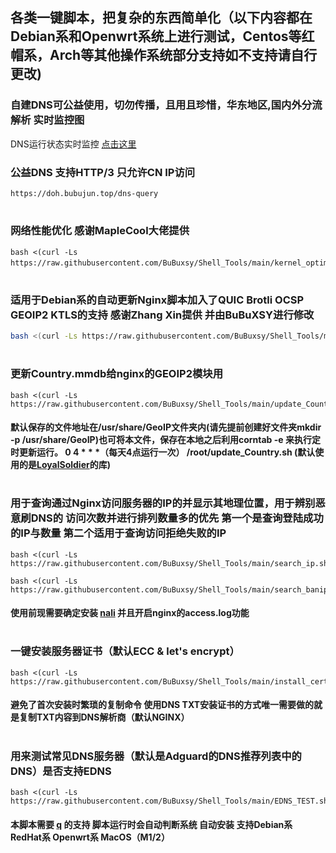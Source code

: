 ## 各类一键脚本，把复杂的东西简单化（以下内容都在Debian系和Openwrt系统上进行测试，Centos等红帽系，Arch等其他操作系统部分支持如不支持请自行更改)
### 自建DNS可公益使用，切勿传播，且用且珍惜，华东地区,国内外分流解析 实时监控图

DNS运行状态实时监控 [点击这里](https://grafana.bubujun.top/grafana/d/w-Sdzen4k/mosdns-v4?orgId=1&refresh=5s)
 
### 公益DNS 支持HTTP/3 只允许CN IP访问  
```
https://doh.bubujun.top/dns-query
``` 
#
### 网络性能优化 感谢MapleCool大佬提供 ###
``` shell
bash <(curl -Ls https://raw.githubusercontent.com/BuBuxsy/Shell_Tools/main/kernel_optimization.sh）
``` 
#
### 适用于Debian系的自动更新Nginx脚本加入了QUIC Brotli OCSP GEOIP2 KTLS的支持 感谢Zhang Xin提供 并由BuBuXSY进行修改	
``` bash
bash <(curl -Ls https://raw.githubusercontent.com/BuBuxsy/Shell_Tools/main/Auto_Upgrade_Nginx.sh)
``` 
#
### 更新Country.mmdb给nginx的GEOIP2模块用
``` shell 
bash <(curl -Ls https://raw.githubusercontent.com/BuBuxsy/Shell_Tools/main/update_Country.sh)
```
#### 默认保存的文件地址在/usr/share/GeoIP文件夹内(请先提前创建好文件夹mkdir -p /usr/share/GeoIP)也可将本文件，保存在本地之后利用corntab -e 来执行定时更新运行。 0 4 * * *（每天4点运行一次） /root/update_Country.sh (默认使用的是[LoyalSoldier](https://github.com/Loyalsoldier/geoip)的库)
#
### 用于查询通过Nginx访问服务器的IP的并显示其地理位置，用于辨别恶意刷DNS的 访问次数并进行排列数量多的优先 第一个是查询登陆成功的IP与数量 第二个适用于查询访问拒绝失败的IP
``` shell 
bash <(curl -Ls https://raw.githubusercontent.com/BuBuxsy/Shell_Tools/main/search_ip.sh)
``` 
``` shell
bash <(curl -Ls https://raw.githubusercontent.com/BuBuxsy/Shell_Tools/main/search_banip.sh)
```
#### 使用前现需要确定安装 [nali](https://github.com/zu1k/nali) 并且开启nginx的access.log功能
# 
### 一键安装服务器证书（默认ECC & let's encrypt） 
``` shell 
bash <(curl -Ls https://raw.githubusercontent.com/BuBuxsy/Shell_Tools/main/install_cert.sh)
``` 
#### 避免了首次安装时繁琐的复制命令 使用DNS TXT安装证书的方式唯一需要做的就是复制TXT内容到DNS解析商（默认NGINX） 
# 

### 用来测试常见DNS服务器（默认是Adguard的DNS推荐列表中的DNS）是否支持EDNS
``` shell  
bash <(curl -Ls https://raw.githubusercontent.com/BuBuxsy/Shell_Tools/main/EDNS_TEST.sh) 
``` 
#### 本脚本需要 [q](https://github.com/natesales/q) 的支持 脚本运行时会自动判断系统 自动安装 支持Debian系 RedHat系 Openwrt系 MacOS（M1/2）
